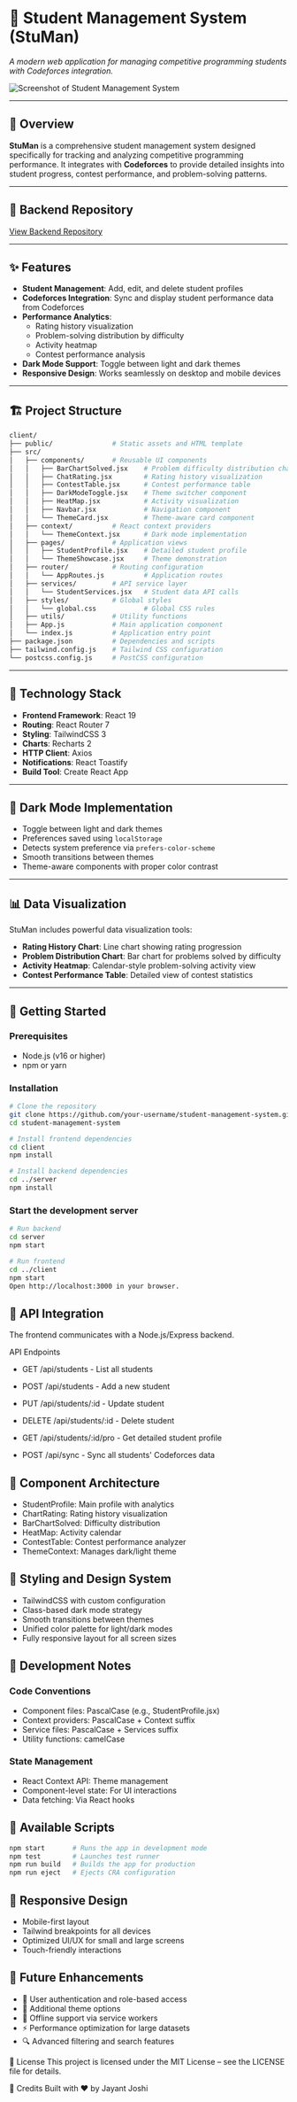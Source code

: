 # 📘 Student Management System (StuMan)

*A modern web application for managing competitive programming students with Codeforces integration.*

![Screenshot of Student Management System](https://res.cloudinary.com/du7a1obsy/image/upload/v1750224977/Screenshot_2025-06-18_105205_ljyrno.png)

---

## 🚀 Overview

**StuMan** is a comprehensive student management system designed specifically for tracking and analyzing competitive programming performance. It integrates with **Codeforces** to provide detailed insights into student progress, contest performance, and problem-solving patterns.

---

## 🔗 Backend Repository
[View Backend Repository](https://github.com/JAYANTJOSHI001/stuman-server)

---

## ✨ Features

- **Student Management**: Add, edit, and delete student profiles
- **Codeforces Integration**: Sync and display student performance data from Codeforces
- **Performance Analytics**:
  - Rating history visualization
  - Problem-solving distribution by difficulty
  - Activity heatmap
  - Contest performance analysis
- **Dark Mode Support**: Toggle between light and dark themes
- **Responsive Design**: Works seamlessly on desktop and mobile devices

---

## 🏗️ Project Structure

``` bash
client/
├── public/               # Static assets and HTML template
├── src/
│   ├── components/       # Reusable UI components
│   │   ├── BarChartSolved.jsx    # Problem difficulty distribution chart
│   │   ├── ChatRating.jsx        # Rating history visualization
│   │   ├── ContestTable.jsx      # Contest performance table
│   │   ├── DarkModeToggle.jsx    # Theme switcher component
│   │   ├── HeatMap.jsx           # Activity visualization
│   │   ├── Navbar.jsx            # Navigation component
│   │   └── ThemeCard.jsx         # Theme-aware card component
│   ├── context/          # React context providers
│   │   └── ThemeContext.jsx      # Dark mode implementation
│   ├── pages/            # Application views
│   │   ├── StudentProfile.jsx    # Detailed student profile
│   │   └── ThemeShowcase.jsx     # Theme demonstration
│   ├── router/           # Routing configuration
│   │   └── AppRoutes.js          # Application routes
│   ├── services/         # API service layer
│   │   └── StudentServices.jsx   # Student data API calls
│   ├── styles/           # Global styles
│   │   └── global.css            # Global CSS rules
│   ├── utils/            # Utility functions
│   ├── App.js            # Main application component
│   └── index.js          # Application entry point
├── package.json          # Dependencies and scripts
├── tailwind.config.js    # Tailwind CSS configuration
└── postcss.config.js     # PostCSS configuration
```


---

## 🔧 Technology Stack

- **Frontend Framework**: React 19
- **Routing**: React Router 7
- **Styling**: TailwindCSS 3
- **Charts**: Recharts 2
- **HTTP Client**: Axios
- **Notifications**: React Toastify
- **Build Tool**: Create React App

---

## 🌙 Dark Mode Implementation

- Toggle between light and dark themes
- Preferences saved using `localStorage`
- Detects system preference via `prefers-color-scheme`
- Smooth transitions between themes
- Theme-aware components with proper color contrast

---

## 📊 Data Visualization

StuMan includes powerful data visualization tools:

- **Rating History Chart**: Line chart showing rating progression
- **Problem Distribution Chart**: Bar chart for problems solved by difficulty
- **Activity Heatmap**: Calendar-style problem-solving activity view
- **Contest Performance Table**: Detailed view of contest statistics

---

## 🚀 Getting Started

### Prerequisites

- Node.js (v16 or higher)
- npm or yarn

### Installation

```bash
# Clone the repository
git clone https://github.com/your-username/student-management-system.git
cd student-management-system

# Install frontend dependencies
cd client
npm install

# Install backend dependencies
cd ../server
npm install
```

### Start the development server
```bash
# Run backend
cd server
npm start

# Run frontend
cd ../client
npm start
Open http://localhost:3000 in your browser.
```

## 🔄 API Integration
The frontend communicates with a Node.js/Express backend.

API Endpoints
- GET /api/students - List all students

- POST /api/students - Add a new student

- PUT /api/students/:id - Update student

- DELETE /api/students/:id - Delete student

- GET /api/students/:id/pro - Get detailed student profile

- POST /api/sync - Sync all students' Codeforces data

## 🧩 Component Architecture
- StudentProfile: Main profile with analytics
- ChartRating: Rating history visualization
- BarChartSolved: Difficulty distribution
- HeatMap: Activity calendar
- ContestTable: Contest performance analyzer
- ThemeContext: Manages dark/light theme

## 🎨 Styling and Design System
- TailwindCSS with custom configuration
- Class-based dark mode strategy
- Smooth transitions between themes
- Unified color palette for light/dark modes
- Fully responsive layout for all screen sizes

## 📝 Development Notes
### Code Conventions
- Component files: PascalCase (e.g., StudentProfile.jsx)
- Context providers: PascalCase + Context suffix
- Service files: PascalCase + Services suffix
- Utility functions: camelCase

### State Management
- React Context API: Theme management
- Component-level state: For UI interactions
- Data fetching: Via React hooks

## 🔧 Available Scripts
``` bash
npm start       # Runs the app in development mode
npm test        # Launches test runner
npm run build   # Builds the app for production
npm run eject   # Ejects CRA configuration
```

## 📱 Responsive Design
- Mobile-first layout
- Tailwind breakpoints for all devices
- Optimized UI/UX for small and large screens
- Touch-friendly interactions

## 🔄 Future Enhancements
- 🔐 User authentication and role-based access
- 🎨 Additional theme options
- 📴 Offline support via service workers
- ⚡ Performance optimization for large datasets
- 🔍 Advanced filtering and search features

📄 License
This project is licensed under the MIT License – see the LICENSE file for details.

🙌 Credits
Built with ❤️ by Jayant Joshi

